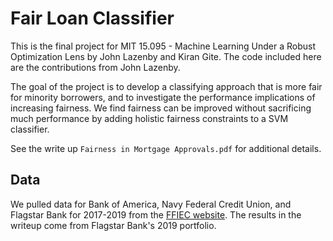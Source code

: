 # Fair Loan Classifier

This is the final project for MIT 15.095 - Machine Learning Under a Robust Optimization Lens by John Lazenby and Kiran Gite. The code included here are the contributions from John Lazenby. <br>

The goal of the project is to develop a classifying approach that is more fair for minority borrowers, and to investigate the performance implications of increasing fairness. We find fairness can be improved without sacrificing much performance by adding holistic fairness constraints to a SVM classifier.

See the write up `Fairness in Mortgage Approvals.pdf` for additional details.

## Data
We pulled data for Bank of America, Navy Federal Credit Union, and Flagstar Bank for 2017-2019 from the [FFIEC website](https://ffiec.cfpb.gov/data-publication/modified-lar/2019). The results in the writeup come from Flagstar Bank's 2019 portfolio.
